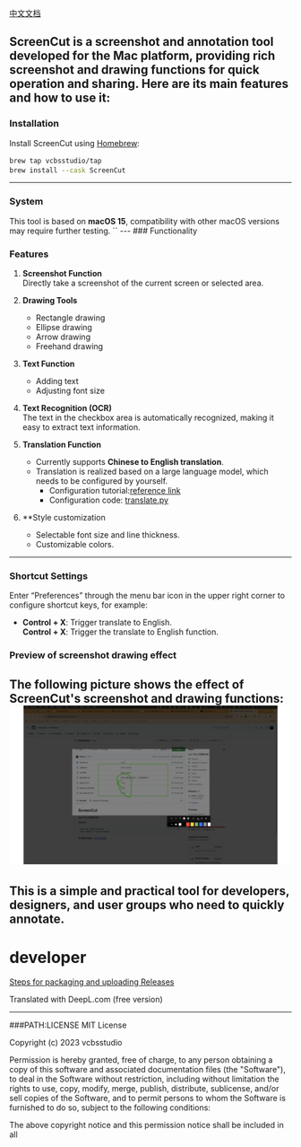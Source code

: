 [中文文档](./README_ZH.md)

ScreenCut is a screenshot and annotation tool developed for the Mac platform, providing rich screenshot and drawing functions for quick operation and sharing. Here are its main features and how to use it:
---
### Installation
Install ScreenCut using [Homebrew](https://brew.sh/):
```bash
brew tap vcbsstudio/tap 
brew install --cask ScreenCut
```
---
### System
This tool is based on **macOS 15**, compatibility with other macOS versions may require further testing.
`` --- ### Functionality
### Features
1. **Screenshot Function**  
   Directly take a screenshot of the current screen or selected area.
   
2. **Drawing Tools**  
   - Rectangle drawing  
   - Ellipse drawing  
   - Arrow drawing  
   - Freehand drawing  
   
3. **Text Function**  
   - Adding text  
   - Adjusting font size  
   
4. **Text Recognition (OCR)**  
   The text in the checkbox area is automatically recognized, making it easy to extract text information.  
5. **Translation Function**  
   - Currently supports **Chinese to English translation**.  
   - Translation is realized based on a large language model, which needs to be configured by yourself.  
     - Configuration tutorial:[reference link](https://hly-tech.gitbook.io/front-end/front-end/apple/library/coreml/zhi-xing-python-jiao-ben-diao-yong-ai/shi-yong-rest-api)  
     - Configuration code: [translate.py](./backend/translate.py)  
6. **Style customization  
   - Selectable font size and line thickness.  
   - Customizable colors.  
---
### Shortcut Settings
Enter “Preferences” through the menu bar icon in the upper right corner to configure shortcut keys, for example:
- **Control + X**: Trigger translate to English.  
**Control + X**: Trigger the translate to English function.
### Preview of screenshot drawing effect
The following picture shows the effect of ScreenCut's screenshot and drawing functions:
![Screenshot drawing effect](./readmeImgs/image.png)
----
This is a simple and practical tool for developers, designers, and user groups who need to quickly annotate.
---
# developer
[Steps for packaging and uploading Releases](./tech_note/tech_note_ZH.md)


Translated with DeepL.com (free version)

---

###PATH:LICENSE
MIT License

Copyright (c) 2023 vcbsstudio

Permission is hereby granted, free of charge, to any person obtaining a copy
of this software and associated documentation files (the "Software"), to deal
in the Software without restriction, including without limitation the rights
to use, copy, modify, merge, publish, distribute, sublicense, and/or sell
copies of the Software, and to permit persons to whom the Software is
furnished to do so, subject to the following conditions:

The above copyright notice and this permission notice shall be included in all
